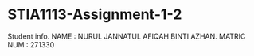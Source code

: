 # STIA1113-Assignment-1-2
Student info.
NAME        : NURUL JANNATUL AFIQAH BINTI AZHAN.
MATRIC NUM  : 271330
